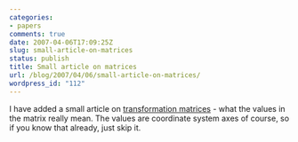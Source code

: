 ```yaml
---
categories:
- papers
comments: true
date: 2007-04-06T17:09:25Z
slug: small-article-on-matrices
status: publish
title: Small article on matrices
url: /blog/2007/04/06/small-article-on-matrices/
wordpress_id: "112"
---
```


I have added a small article on [transformation matrices](http://aras-p.info/texts/matrices.html) - what the values in the matrix really mean. The values are coordinate system axes of course, so if you know that already, just skip it.
